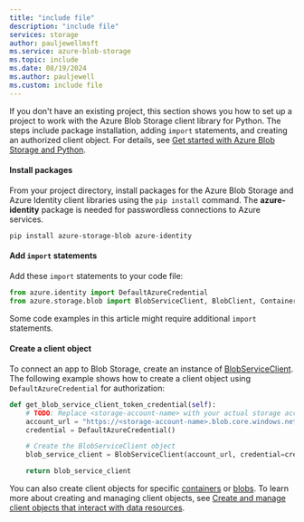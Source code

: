 ```yaml
---
title: "include file"
description: "include file"
services: storage
author: pauljewellmsft
ms.service: azure-blob-storage
ms.topic: include
ms.date: 08/19/2024
ms.author: pauljewell
ms.custom: include file
---
```


If you don't have an existing project, this section shows you how to set up a project to work with the Azure Blob Storage client library for Python. The steps include package installation, adding `import` statements, and creating an authorized client object. For details, see [Get started with Azure Blob Storage and Python](../../articles/storage/blobs/storage-blob-python-get-started.md).

#### Install packages

From your project directory, install packages for the Azure Blob Storage and Azure Identity client libraries using the `pip install` command. The **azure-identity** package is needed for passwordless connections to Azure services.

```console
pip install azure-storage-blob azure-identity
```

#### Add `import` statements

Add these `import` statements to your code file:

```python
from azure.identity import DefaultAzureCredential
from azure.storage.blob import BlobServiceClient, BlobClient, ContainerClient
```

Some code examples in this article might require additional `import` statements.

#### Create a client object

To connect an app to Blob Storage, create an instance of [BlobServiceClient](/python/api/azure-storage-blob/azure.storage.blob.blobserviceclient). The following example shows how to create a client object using `DefaultAzureCredential` for authorization:

```python
def get_blob_service_client_token_credential(self):
    # TODO: Replace <storage-account-name> with your actual storage account name
    account_url = "https://<storage-account-name>.blob.core.windows.net"
    credential = DefaultAzureCredential()

    # Create the BlobServiceClient object
    blob_service_client = BlobServiceClient(account_url, credential=credential)

    return blob_service_client
```

You can also create client objects for specific [containers](../../articles/storage/blobs/storage-blob-client-management.md#create-a-blobcontainerclient-object) or [blobs](../../articles/storage/blobs/storage-blob-client-management.md#create-a-blobclient-object). To learn more about creating and managing client objects, see [Create and manage client objects that interact with data resources](../../articles/storage/blobs/storage-blob-client-management.md).

